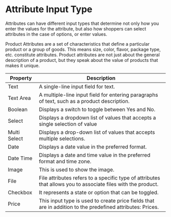 # Attribute Input Type

Attributes can have different input types that determine not only how you enter the values for the attribute, but also how shoppers can select attributes in the case of options, or enter values.

Product Attributes are a set of characteristics that define a particular product or a group of goods. This means size, color, flavor, package type, etc. constitute attributes. Product attributes are not just about the general description of a product, but they speak about the value of products that makes it unique.

| Property  | Description                                                                                           |
|-----------------|------------------------------------------------------------------------------------------------------------------------------------|
| Text      | A single-line input field for text.                                                                            |
| Text Area   | A multiple-line input field for entering paragraphs of text, such as a product description.                                                                    |
| Boolean    | Displays a switch to toggle between Yes and No.                                                                 |
| Select        | Displays a dropdown list of values that accepts a single selection of value                      |
| Multi Select        | Displays a drop-down list of values that accepts multiple selections.                                                                            |
| Date       | Displays a date value in the preferred format.
| Date Time       | Displays a date and time value in the preferred format and time zone.
| Image     | This is used to show the image.
| File       | File attributes refers to a specific type of attributes that allows you to associate files with the product.
| Checkbox       | It represents a state or option that can be toggled.
|Price | This input type is used to create price fields that are in addition to the predefined attributes: Prices.
